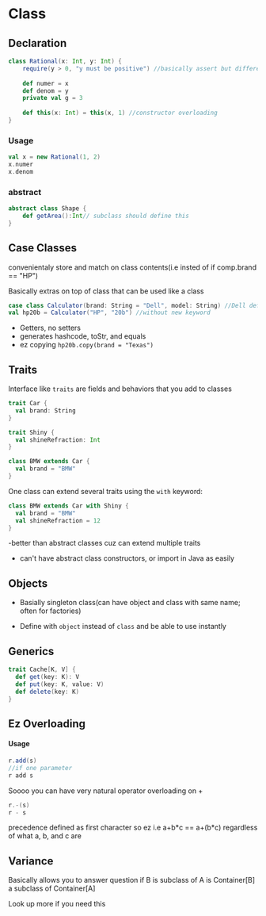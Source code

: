 # Class 

## Declaration

```scala
class Rational(x: Int, y: Int) {
    require(y > 0, "y must be positive") //basically assert but different exception
    
    def numer = x
    def denom = y
    private val g = 3
    
    def this(x: Int) = this(x, 1) //constructor overloading
}
```

### Usage 

```scala
val x = new Rational(1, 2)
x.numer
x.denom
```

### abstract

```scala
abstract class Shape {
    def getArea():Int// subclass should define this
}		
```

## Case Classes

convenientaly store and match on class contents(i.e insted of if comp.brand == "HP")

Basically extras on top of class that can be used like a class

```scala
case class Calculator(brand: String = "Dell", model: String) //Dell default
val hp20b = Calculator("HP", "20b") //without new keyword
```

- Getters, no setters
- generates hashcode, toStr, and equals
- ez copying `hp20b.copy(brand = "Texas")`

## Traits

Interface like `traits` are fields and behaviors that you add to classes

```scala
trait Car {
  val brand: String
}

trait Shiny {
  val shineRefraction: Int
}
```

```scala
class BMW extends Car {
  val brand = "BMW"
}
```

One class can extend several traits using the `with` keyword:

```scala
class BMW extends Car with Shiny {
  val brand = "BMW"
  val shineRefraction = 12
}
```

-better than abstract classes cuz can extend multiple traits 

- can't have abstract class constructors, or import in Java as easily

## Objects

- Basially singleton class(can have object and class with same name; often for factories)

- Define with `object` instead of `class` and be able to use instantly

## Generics

```scala
trait Cache[K, V] {
  def get(key: K): V
  def put(key: K, value: V)
  def delete(key: K)
}
```

## Ez Overloading

#### Usage

```scala
r.add(s)
//if one parameter
r add s 
```

Soooo you can have very natural operator overloading on +

```scala
r.-(s)
r - s
```

precedence defined as first character so ez i.e a+b*c == a+(b\*c) regardless of what a, b, and c are 

## Variance

Basically allows you to answer question if B is subclass of A is Container[B] a subclass of Container[A]

Look up more if you need this